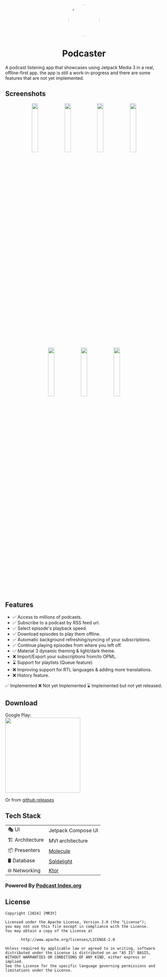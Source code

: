 <div align="center">
  <img style="border-radius: 50%" src="https://github.com/mr3y-the-programmer/Podcaster/assets/26522145/6d9a6bd5-3056-4cf7-bd23-6519354a72d4" width="100px">
  <h1>Podcaster</h1>
</div>

A podcast listening app that showcases using Jetpack Media 3 in a real, offline-first app.
the app is still a work-in-progress and there are some features that are not yet implemented.

## Screenshots
<p align="center">
  <img src="https://github.com/mr3y-the-programmer/Podcaster/assets/26522145/5eb58fb3-0904-4e9a-a294-ca64e4aeec92" width="20%" />
  <img src="https://github.com/mr3y-the-programmer/Podcaster/assets/26522145/9a73ad83-c9f4-4ef5-a167-45df071a9fea" width="20%" />
  <img src="https://github.com/mr3y-the-programmer/Podcaster/assets/26522145/a3705145-d61d-4071-929b-ef33009b8a93" width="20%" />
  <img src="https://github.com/mr3y-the-programmer/Podcaster/assets/26522145/6ab62293-0ae7-49b2-995e-c06e83fcd94e" width="20%" />
  <img src="https://github.com/mr3y-the-programmer/Podcaster/assets/26522145/cd68c175-224f-4383-9499-f4b252e747bb" width="20%" />
  <img src="https://github.com/mr3y-the-programmer/Podcaster/assets/26522145/7df5effd-04ff-44a7-a104-55b86c217f41" width="20%" />
  <img src="https://github.com/mr3y-the-programmer/Podcaster/assets/26522145/54c0b002-f4dd-4fea-b7a6-50f7ce116db3" width="20%" />
</p>

## Features
- ✅ Access to millions of podcasts.
- ✅ Subscribe to a podcast by RSS feed url.
- ✅ Select episode's playback speed.
- ✅ Download episodes to play them offline.
- ✅ Automatic background refreshing/syncing of your subscriptions.
- ✅ Continue playing episodes from where you left off.
- ✅ Material 3 dynamic theming & light/dark theme.
- ❌ Import/Export your subscriptions from/to OPML.
- ⌛ Support for playlists (Queue feature)
- ❌ Improving support for RTL languages & adding more translations.
- ❌ History feature.


✅ Implemented     ❌ Not yet Implemented     ⌛ Implemented but not yet released.

## Download
Google Play:  
<a href="https://play.google.com/store/apps/details?id=com.mr3y.podcaster" target="_blank">
<img src="https://play.google.com/intl/en_gb/badges/static/images/badges/en_badge_web_generic.png" width=240 />
</a>

Or from [github releases](https://github.com/mr3y-the-programmer/Podcaster/releases)

## Tech Stack
|                 |                                                |
|-----------------|------------------------------------------------|
| 🎭 UI           | Jetpack Compose UI                             |
| 🏗️ Architecture | MVI architecture                               |
| 📦 Presenters   | [Molecule](https://github.com/cashapp/molecule)                                   |
| 🛢 Database     | [Sqldelight](https://github.com/cashapp/sqldelight) |
| 🌐 Networking   | [Ktor](https://github.com/ktorio/ktor) |

### Powered By [Podcast Index.org](https://podcastindex.org/)

## License
```
Copyright [2024] [MR3Y]

Licensed under the Apache License, Version 2.0 (the "License");
you may not use this file except in compliance with the License.
You may obtain a copy of the License at

       http://www.apache.org/licenses/LICENSE-2.0

Unless required by applicable law or agreed to in writing, software
distributed under the License is distributed on an "AS IS" BASIS,
WITHOUT WARRANTIES OR CONDITIONS OF ANY KIND, either express or implied.
See the License for the specific language governing permissions and
limitations under the License.
```

